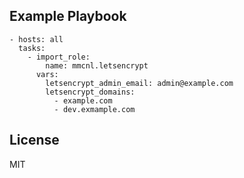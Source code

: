 ## Example Playbook

    - hosts: all
      tasks:
        - import_role:
            name: mmcnl.letsencrypt
          vars:
            letsencrypt_admin_email: admin@example.com
            letsencrypt_domains: 
              - example.com
              - dev.exmample.com

## License

MIT

